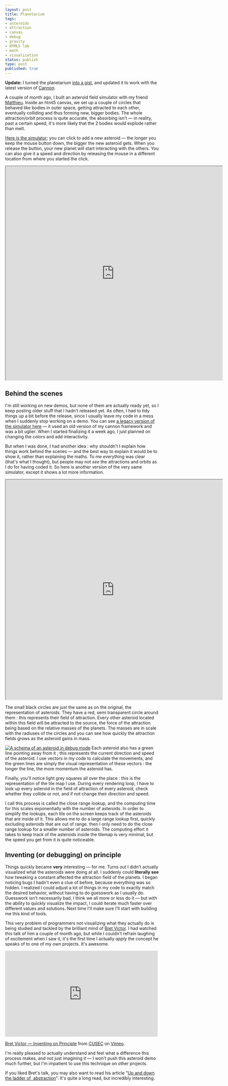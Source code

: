 ```yaml
---
layout: post
title: Planetarium
tags:
- asteroids
- attraction
- canvas
- debug
- gravity
- HTML5 lab
- math
- visualization
status: publish
type: post
published: true
---
```

**Update:** I turned the planetarium [into a gist](https://gist.github.com/4447634), and updated it to work with the latest version of [Cannon](https://github.com/y-lohse/Cannon).

A couple of month ago, I built an asteroid field simulator with my friend [Matthieu](http://urls.fr/pms). Inside an html5 canvas, we set up a couple of circles that behaved like bodies in outer space, getting attracted to each other, eventually colliding and thus forming new, bigger bodies. The whole attraction/orbit process is quite accurate, the absorbing isn't — in reality, past a certain speed, it's more likely that the 2 bodies would explode rather than melt.

[Here is the simulator](http://code.yannick-lohse.fr/planetarium/planetarium.html "Planetarium simulator"); you can click to add a new asteroid — the longer you keep the mouse button down, the bigger the new asteroid gets. When you release the button, your new planet will start interacting with the others. You can also give it a speed and direction by releasing the mouse in a different location from where you started the click.

<iframe src="http://code.yannick-lohse.fr/planetarium/planetarium.html" width="710" height="700"> </iframe>

## Behind the scenes

I'm still working on new demos, but none of them are actually ready yet, so I keep posting older stuff that I hadn't released yet. As often, I had to tidy things up a bit before the release, since I usually leave my code in a mess when I suddenly stop working on a demo. You can see [a legacy version of the simulator here](http://code.yannick-lohse.fr/planetarium/legacy/) — it used an old version of my cannon framework and was a bit uglier. When I started finalizing it a week ago, I just planned on changing the colors and add interactivity.

But when I was done, I had another idea : why shouldn't I explain how things work behind the scenes — and the best way to explain it would be to show it, rather than explaining the maths. To me everything was clear (that's what I thought), but people may not *see* the attractions and orbits as I do for having coded it. So here is another version of the very same simulator, except it shows a lot more information.

<iframe src="http://code.yannick-lohse.fr/planetarium/debugplanetarium.html" width="710" height="720"> </iframe>

The small black circles are just the same as on the original, the representation of asteroids. They have a red, semi transparent circle around them : this represents their field of attraction. Every other asteroid located within this field will be attracted to the source, the force of the attraction being based on the relative masses of the planets. The masses are in scale with the radiuses of the circles and you can see how quickly the attraction fields grows as the asteroid gains in mass.

[![A schema of an asteroid in debug mode](http://yannick-lohse.fr/wp-content/uploads/2012/09/explain.png "planetarium explanation")](http://yannick-lohse.fr/wp-content/uploads/2012/09/explain.png)
Each asteroid also has a green line pointing away from it ; this represents the current direction and speed of the asteroid. I use vectors in my code to calculate the movements, and the green lines are simply the visual representation of these vectors : the longer the line, the more momentum the asteroid has.

Finally, you'll notice light grey squares all over the place : this is the representation of the tile map I use. During every rendering loop, I have to look up every asteroid in the field of attraction of every asteroid, check whether they collide or not, and if not change their direction and speed.

I call this process is called the close range lookup, and the computing time for this scales exponentially with the number of asteroids. In order to simplify the lookups, each tile on the screen keeps track of the asteroids that are inside of it. This allows me to do a large range lookup first, quickly excluding asteroids that are out of range. then I only need to do the close range lookup for a smaller number of asteroids. The computing effort it takes to keep track of the asteroids inside the tilemap is very minimal, but the speed you get from it is quite noticeable.

## Inventing (or debugging) on principle

Things quickly became **very** interesting — for me. Turns out I didn't actually visualized what the asteroids were doing at all. I suddenly could **literally see** how tweaking a constant affected the attraction field of the planets. I began noticing bugs I hadn't even a clue of before, because everything was so hidden. I realized I could adjust a lot of things in my code to exactly match the desired behavior, without having to do guesswork as I usually do. Guesswork isn't necessarily bad, I think we all more or less do it — but with the ability to quickly visualize the impact, I could iterate much faster over  different values and solutions. Next time I'll make sure I'll start with building me this kind of tools.

This very problem of programmers not visualizing what they actually do is being studied and tackled by the brilliant mind of [Bret Victor](http://worrydream.com). I had watched this talk of him a couple of month ago, but while I couldn't refrain laughing of excitement when I saw it, it's the first time I actually *apply* the concept he speaks of to one of my own projects. It's awesome.

<iframe src="http://player.vimeo.com/video/36579366?byline=0" frameborder="0" width="500" height="281"> </iframe>

[Bret Victor — Inventing on Principle](http://vimeo.com/36579366) from [CUSEC](http://vimeo.com/cusec) on [Vimeo](http://vimeo.com).

I'm really pleased to actually understand and feel what a difference this process makes, and not just imagining it — I won't push this asteroid demo much further, but I'm impatient to use this technique on other projects.

If you liked Bret's talk, you may also want to read his article "[Up and down the ladder of  abstraction](http://worrydream.com/LadderOfAbstraction/)". It's quite a long read, but incredibly interesting.
